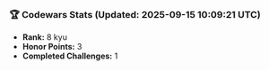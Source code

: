 ### 🏆 Codewars Stats (Updated: 2025-09-15 10:09:21 UTC)

- **Rank:** 8 kyu
- **Honor Points:** 3
- **Completed Challenges:** 1
